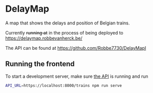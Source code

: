 # DelayMap

A map that shows the delays and position of Belgian trains.

Currently ~~running at~~ in the process of being deployed to
<https://delaymap.robbevanherck.be/>

The API can be found at <https://github.com/Robbe7730/DelayMapI>

## Running the frontend

To start a development server, make sure
[the API](https://github.com/Robbe7730/DelayMapI) is running and run

```bash
API_URL=https://localhost:8000/trains npm run serve
```
